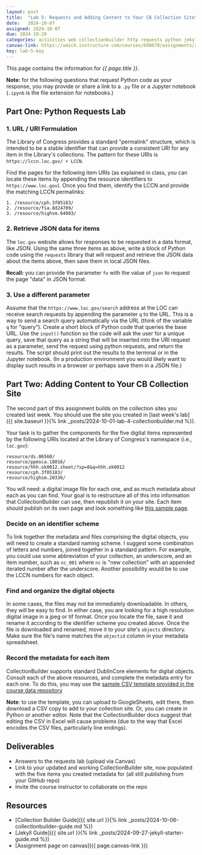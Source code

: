 ```yaml
---
layout: post
title:  "Lab 5: Requests and Adding Content to Your CB Collection Site"
date:   2024-10-07
assigned: 2024-10-07
due: 2024-10-20
categories: activities web collectionbuilder http requests python jekyll labs
canvas-link: https://umich.instructure.com/courses/698670/assignments/2515067
key: lab-5-key
---
```



This page contains the information for *{{ page.title }}*.

**Note:** for the following questions that request Python code as your response,
you may provide or share a link to a `.py` file or a Jupyter notebook (`.ipynb` is the file extension for notebooks.)

## Part One: Python Requests Lab

### 1. URL / URI Formulation

The Library of Congress provides a standard "permalink" structure,
which is intended to be a stable identifier that can provide a consistent
URI for any item in the Library's collections.
The pattern for these URIs is `https://lccn.loc.gov/ + LCCN`.

Find the pages for the following item URIs (as explained in class, you can locate these items by appending the resource identifiers to `https://www.loc.gov`). Once you find them, identify the LCCN and provide the matching LCCN permalinks:

```
1. /resource/cph.3f05183/
2. /resource/fsa.8d24709/
3. /resource/highsm.64003/
```

### 2. Retrieve JSON data for items

The `loc.gov` website allows for responses to be requested in a data format, like JSON.
Using the same three items as above, write a block of Python code using the `requests` library that will request and retrieve the JSON data about the items above, then save them in local JSON files.

**Recall:** you can provide the parameter `fo` with the value of `json` to request the page "data" in JSON format.

### 3. Use a different parameter

Assume that the `https://www.loc.gov/search` address at the LOC can receive search requests by appending the parameter `q` to the URL.
This is a way to send a search query automatically via the URL (think of the variable `q` for "query").
Create a short block of Python code that queries the base URL.
Use the `input()` function so the code will ask the user for a unique query,
save that query as a string that will be inserted into the URI request as a parameter,
send the request using python requests,
and return the results.
The script should print out the results to the terminal or in the Jupyter notebook.
(In a production environment you would likely want to display such results in a browser or perhaps save them in a JSON file.)

## Part Two: Adding Content to Your CB Collection Site

The second part of this assignment builds on the collection sites you created last week.
You should use the site you created in [last week's lab]({{ site.baseurl }}{% link _posts/2024-10-01-lab-4-collectionbuilder.md %}).

Your task is to gather the components for the five digital items represented by
the following URIs located at the Library of Congress's namespace (i.e., `loc.gov`):

```
resource/ds.06560/
resource/ppmsca.18016/
resource/hhh.ok0012.sheet/?sp=8&q=hhh.ok0012
resource/cph.3f05183/
resource/highsm.20336/
```

You will need: a digital image file for each one, and as much metadata about each as you can find. Your goal is to restructure all of this into information
that CollectionBuilder can use, then republish it on your site.
Each item should publish on its own page and look something like [this sample page][sample-item-page].

### Decide on an identifier scheme

To link together the metadata and files comprising the digital objects,
you will need to create a standard naming scheme.
I suggest some combination of letters and numbers, joined together in a standard pattern.
For example, you could use some abbreviation of your collection, an underscore, and an item number, such as `nc_001` where `nc` is "new collection" with an appended iterated number after the underscore.
Another possibility would be to use the LCCN numbers for each object.

### Find and organize the digital objects

In some cases, the files may not be immediately downloadable.
In others, they will be easy to find.
In either case, you are looking for a high resolution digital image
in a jpeg or tif format. Once you locate the file, save it and rename it
according to the identifier scheme you created above.
Once the file is downloaded and renamed, move it to your site's `objects` directory.
Make sure the file's name matches the `objectid` column in your metadata spreadsheet.

### Record the metadata for each item

CollectionBuilder supports standard DublinCore elements for digital objects.
Consult each of the above resources, and complete the metadata entry for each one.
To do this, you may use the [sample CSV template provided in the course data repository][csv-template]

**Note**: to use the template, you can upload to GoogleSheets, edit there, then download a CSV copy to add to your collection site. Or, you can create in Python or another editor. Note that the CollectionBuilder docs suggest that editing the CSV in Excel will cause problems (due to the way that Excel encodes the CSV files, particularly line endings).

## Deliverables

* Answers to the requests lab (upload via Canvas)
* Link to your updated and working CollectionBuilder site,
  now populated with the five items you created metadata for
  (all still publishing from your GitHub repo)
* Invite the course instructor to collaborate on the repo

## Resources

* [Collection Builder Guide]({{ site.url }}{% link _posts/2024-10-06-collectionbuilder-guide.md %})
* [Jekyll Guide]({{ site.url }}{% link _posts/2024-09-27-jekyll-starter-guide.md %})
* [Assignment page on canvas]({{ page.canvas-link }})

[csv-template]: https://github.com/morskyjezek/si676-2024-data/blob/main/collection-project/cb-metadata-template.csv
[sample-item-page]: https://morskyjezek.github.io/cb-test-turbo-octo-sniffle/items/nc_047.html
